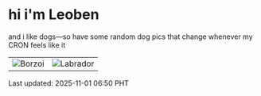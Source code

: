 # hi i'm Leoben

and i like dogs—so have some random dog pics that change whenever my CRON feels like it

|  |  |
|--------|----------|
| ![Borzoi](https://random-dog-vercel.vercel.app/api/random-borzoi?v=1761951042) | ![Labrador](https://random-dog-vercel.vercel.app/api/random-labrador?v=1761951042) |

Last updated: 2025-11-01 06:50 PHT
